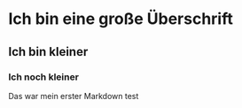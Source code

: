 # Ich bin eine große Überschrift
## Ich bin kleiner
### Ich noch kleiner


























Das war mein erster Markdown test
